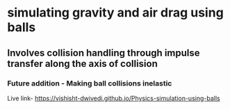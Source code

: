 # simulating gravity and air drag using balls
## Involves collision handling through impulse transfer along the axis of collision
### Future addition - Making ball collisions inelastic
Live link- https://vishisht-dwivedi.github.io/Physics-simulation-using-balls
